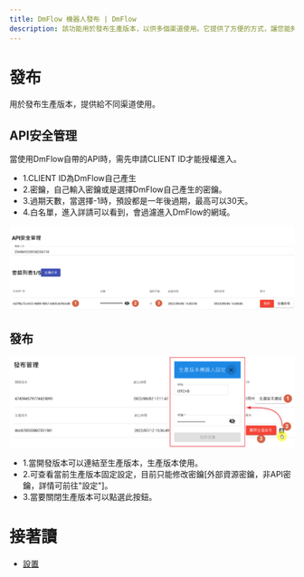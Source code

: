 ```yaml
---
title: DmFlow 機器人發布 | DmFlow
description: 該功能用於發布生產版本，以供多個渠道使用。它提供了方便的方式，讓您能夠在不同的渠道上快速部署並使用生產版本。
---
```


# 發布
用於發布生產版本，提供給不同渠道使用。

## API安全管理

當使用DmFlow自帶的API時，需先申請CLIENT ID才能授權進入。

- 1.CLIENT ID為DmFlow自己產生
- 2.密鑰，自己輸入密鑰或是選擇DmFlow自己產生的密鑰。
- 3.過期天數，當選擇-1時，預設都是一年後過期，最高可以30天。
- 4.白名單，進入詳請可以看到，會過濾進入DmFlow的網域。

![DmFlow安全管理](../../../../../../images/tw/bot-published-api-secret.png "DmFlow安全管理")

## 發布

![DmFlow發布](../../../../../../images/tw/bot-published-published.png "DmFlow發布")

- 1.當開發版本可以連結至生產版本，生產版本使用。
- 2.可查看當前生產版本固定設定，目前只能修改密鑰[外部資源密鑰，非API密鑰，詳情可前往"設定"]。
- 3.當要關閉生產版本可以點選此按鈕。

# 接著讀
- [設置](../../tutorials/docs/bot-setting.html)